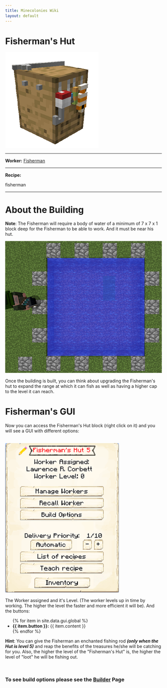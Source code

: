 ```yaml
---
title: Minecolonies Wiki
layout: default
---
```

# Fisherman's Hut
<div class="infobox box text-center">
    <img src="../../assets/images/buildings/fisherman.png" alt="Fisherman's Hut" />
    <hr />
    <div class="row section-text text-left">
        <div class="col">
        <p><strong>Worker:</strong> <a href="../workers/fisherman">Fisherman</a></p>
        </div>
    </div>
    <hr />
    <div class="row section-text text-left">
        <div class="col">
        <p><strong>Recipe:</strong> 
        </div>
    </div>
    <recipe>fisherman</recipe>
    
</div>
<hr />

# About the Building

**Note**: The Fisherman will require a body of water of a minimum of 7 x 7 x 1 block deep for the Fisherman to be able to work. And it must be near his hut.

<p style="text-align:center;"><img src="../../assets/images/gui/pond.png" alt="Pond"></p>

Once the building is built, you can think about upgrading the Fisherman's hut to expand the range at which it can fish as well as having a higher cap to the level it can reach.

# Fisherman's GUI

Now you can access the Fisherman's Hut block (right click on it) and you will see a GUI with different options:

<br>
<div class="row">
  <div class="col-sm-12 col-md">
    <img src="../../assets/images/gui/fishermangui.png" class="img-fluid mx-auto" alt="Fisherman GUI">
</div>
  <div class="col-sm-12 col-md">
    <p>The Worker assigned and it's Level. (The worker levels up in time by working. The 
higher the level the faster and more efficient it will be). And the buttons:</p>
    <ul>
      {% for item in site.data.gui.global %}
        <li><strong>{{ item.button }}:</strong> {{ item.content }}</li>
      {% endfor %}
    </ul>
  </div>
</div>

**Hint**: You can give the Fisherman an enchanted fishing rod **_(only when the Hut is level 5)_** and reap the benefits of the treasures he/she will be catching for you. Also, the higher the level of the "Fisherman's Hut" is, the higher the level of "loot" he will be fishing out.
  
  <br>
  
### **To see build options please see the [Builder](../../source/workers/builder) Page**  
